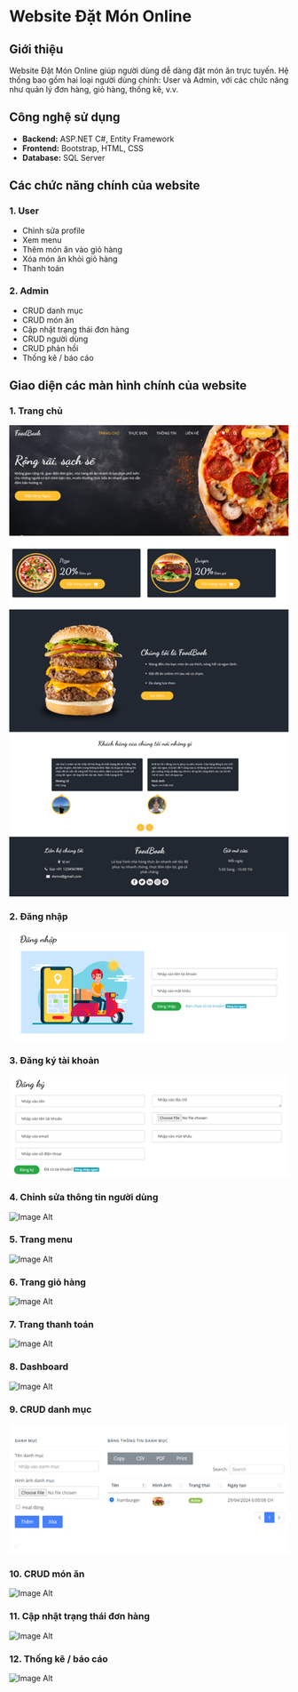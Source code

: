 # Website Đặt Món Online
## Giới thiệu
Website Đặt Món Online giúp người dùng dễ dàng đặt món ăn trực tuyến. Hệ thống bao gồm hai loại người dùng chính: User và Admin, với các chức năng như quản lý đơn hàng, giỏ hàng, thống kê, v.v.

## Công nghệ sử dụng
- **Backend:** ASP.NET C#, Entity Framework  
- **Frontend:** Bootstrap, HTML, CSS  
- **Database:** SQL Server

## Các chức năng chính của website
### 1. User
- Chỉnh sửa profile  
- Xem menu  
- Thêm món ăn vào giỏ hàng  
- Xóa món ăn khỏi giỏ hàng  
- Thanh toán  

### 2. Admin
- CRUD danh mục  
- CRUD món ăn  
- Cập nhật trạng thái đơn hàng  
- CRUD người dùng  
- CRUD phản hồi  
- Thống kê / báo cáo

  
## Giao diện các màn hình chính của website
### 1. Trang chủ
![Image Alt](https://github.com/vanhthu/DatMon/blob/ca93fe6d087e9775b2268a1a9811bde8a80da982/images/home.png)
### 2. Đăng nhập
 ![Image Alt](https://github.com/vanhthu/DatMon/blob/ca93fe6d087e9775b2268a1a9811bde8a80da982/images/login.png)
### 3. Đăng ký tài khoản
 ![Image Alt](https://github.com/vanhthu/DatMon/blob/ca93fe6d087e9775b2268a1a9811bde8a80da982/images/signup.png)
### 4. Chỉnh sửa thông tin người dùng
![Image Alt](image_url)
### 5. Trang menu
![Image Alt](image_url)
### 6. Trang giỏ hàng
![Image Alt](image_url)
### 7. Trang thanh toán
![Image Alt](image_url)
### 8. Dashboard
![Image Alt](image_url)
### 9. CRUD danh mục
![Image Alt](https://github.com/vanhthu/DatMon/blob/d2b2454a2f978f727dd6f5d46da1221937ff0ed4/images/category.png)
### 10. CRUD món ăn
![Image Alt](image_url)
### 11. Cập nhật trạng thái đơn hàng
![Image Alt](image_url)
### 12. Thống kê / báo cáo
![Image Alt](image_url)
